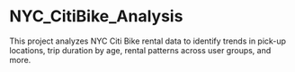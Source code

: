 # NYC_CitiBike_Analysis
This project analyzes NYC Citi Bike rental data to identify trends in pick-up locations, trip duration by age, rental patterns across user groups, and more.
